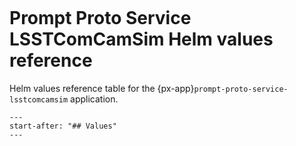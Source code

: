 ```{px-app-values} prompt-proto-service-lsstcomcamsim
```

# Prompt Proto Service LSSTComCamSim Helm values reference

Helm values reference table for the {px-app}`prompt-proto-service-lsstcomcamsim` application.

```{include} ../../../applications/prompt-proto-service-lsstcomcamsim/README.md
---
start-after: "## Values"
---
```
